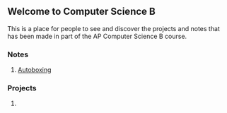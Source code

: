 ## Welcome to Computer Science B
This is a place for people to see and discover the projects and notes that has been made in part of the AP Computer Science B course.

### **Notes**
1. [Autoboxing](https://drive.google.com/drive/folders/11nd7zzUdncKvGJQdJm4OtHCZ7VTM-0Mv?usp=sharing)

### **Projects**
1. 

